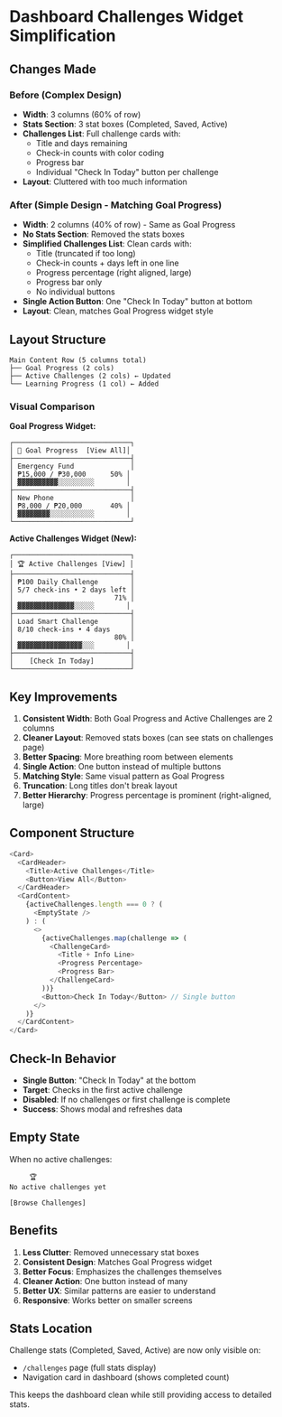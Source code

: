 # Dashboard Challenges Widget Simplification

## Changes Made

### Before (Complex Design)
- **Width**: 3 columns (60% of row)
- **Stats Section**: 3 stat boxes (Completed, Saved, Active)
- **Challenges List**: Full challenge cards with:
  - Title and days remaining
  - Check-in counts with color coding
  - Progress bar
  - Individual "Check In Today" button per challenge
- **Layout**: Cluttered with too much information

### After (Simple Design - Matching Goal Progress)
- **Width**: 2 columns (40% of row) - Same as Goal Progress
- **No Stats Section**: Removed the stats boxes
- **Simplified Challenges List**: Clean cards with:
  - Title (truncated if too long)
  - Check-in counts + days left in one line
  - Progress percentage (right aligned, large)
  - Progress bar only
  - No individual buttons
- **Single Action Button**: One "Check In Today" button at bottom
- **Layout**: Clean, matches Goal Progress widget style

## Layout Structure

```
Main Content Row (5 columns total)
├── Goal Progress (2 cols)
├── Active Challenges (2 cols) ← Updated
└── Learning Progress (1 col) ← Added
```

### Visual Comparison

**Goal Progress Widget:**
```
┌─────────────────────────────┐
│ 🎯 Goal Progress  [View All]│
├─────────────────────────────┤
│ Emergency Fund              │
│ ₱15,000 / ₱30,000      50% │
│ ▓▓▓▓▓▓▓▓▓▓░░░░░░░░░        │
├─────────────────────────────┤
│ New Phone                   │
│ ₱8,000 / ₱20,000       40% │
│ ▓▓▓▓▓▓▓▓░░░░░░░░░░░        │
└─────────────────────────────┘
```

**Active Challenges Widget (New):**
```
┌─────────────────────────────┐
│ 🏆 Active Challenges [View] │
├─────────────────────────────┤
│ ₱100 Daily Challenge        │
│ 5/7 check-ins • 2 days left │
│                         71% │
│ ▓▓▓▓▓▓▓▓▓▓▓▓▓▓░░░░░        │
├─────────────────────────────┤
│ Load Smart Challenge        │
│ 8/10 check-ins • 4 days     │
│                         80% │
│ ▓▓▓▓▓▓▓▓▓▓▓▓▓▓▓▓░░░        │
├─────────────────────────────┤
│    [Check In Today]         │
└─────────────────────────────┘
```

## Key Improvements

1. **Consistent Width**: Both Goal Progress and Active Challenges are 2 columns
2. **Cleaner Layout**: Removed stats boxes (can see stats on challenges page)
3. **Better Spacing**: More breathing room between elements
4. **Single Action**: One button instead of multiple buttons
5. **Matching Style**: Same visual pattern as Goal Progress
6. **Truncation**: Long titles don't break layout
7. **Better Hierarchy**: Progress percentage is prominent (right-aligned, large)

## Component Structure

```typescript
<Card>
  <CardHeader>
    <Title>Active Challenges</Title>
    <Button>View All</Button>
  </CardHeader>
  <CardContent>
    {activeChallenges.length === 0 ? (
      <EmptyState />
    ) : (
      <>
        {activeChallenges.map(challenge => (
          <ChallengeCard>
            <Title + Info Line>
            <Progress Percentage>
            <Progress Bar>
          </ChallengeCard>
        ))}
        <Button>Check In Today</Button> // Single button
      </>
    )}
  </CardContent>
</Card>
```

## Check-In Behavior

- **Single Button**: "Check In Today" at the bottom
- **Target**: Checks in the first active challenge
- **Disabled**: If no challenges or first challenge is complete
- **Success**: Shows modal and refreshes data

## Empty State

When no active challenges:
```
     🏆
No active challenges yet

[Browse Challenges]
```

## Benefits

1. **Less Clutter**: Removed unnecessary stat boxes
2. **Consistent Design**: Matches Goal Progress widget
3. **Better Focus**: Emphasizes the challenges themselves
4. **Cleaner Action**: One button instead of many
5. **Better UX**: Similar patterns are easier to understand
6. **Responsive**: Works better on smaller screens

## Stats Location

Challenge stats (Completed, Saved, Active) are now only visible on:
- `/challenges` page (full stats display)
- Navigation card in dashboard (shows completed count)

This keeps the dashboard clean while still providing access to detailed stats.
